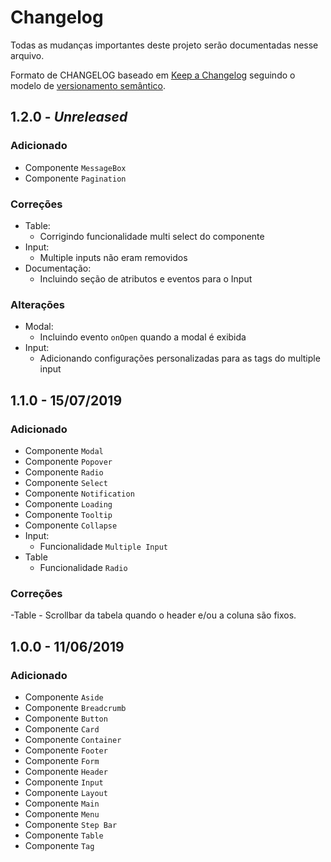 # Changelog

Todas as mudanças importantes deste projeto serão documentadas nesse arquivo.

Formato de CHANGELOG baseado em [Keep a Changelog](https://keepachangelog.com/pt-BR/1.0.0/) seguindo o modelo de [versionamento semântico](https://semver.org/lang/pt-BR/).

## 1.2.0 - _Unreleased_

### Adicionado
- Componente `MessageBox`
- Componente `Pagination`

### Correções
- Table:
    - Corrigindo funcionalidade multi select do componente
- Input:
    - Multiple inputs não eram removidos
- Documentação:
    - Incluindo seção de atributos e eventos para o Input

### Alterações
- Modal:
    - Incluindo evento `onOpen` quando a modal é exibida
- Input:
    - Adicionando configurações personalizadas para as tags do multiple input

## 1.1.0 - 15/07/2019

### Adicionado
- Componente `Modal`
- Componente `Popover`
- Componente `Radio`
- Componente `Select`
- Componente `Notification`
- Componente `Loading`
- Componente `Tooltip`
- Componente `Collapse`
- Input:
    - Funcionalidade `Multiple Input`
- Table
    - Funcionalidade `Radio`  

### Correções
-Table
    - Scrollbar da tabela quando o header e/ou a coluna são fixos.


## 1.0.0 - 11/06/2019

### Adicionado
- Componente `Aside`
- Componente `Breadcrumb`
- Componente `Button`
- Componente `Card`
- Componente `Container`
- Componente `Footer`
- Componente `Form`
- Componente `Header`
- Componente `Input`
- Componente `Layout`
- Componente `Main`
- Componente `Menu`
- Componente `Step Bar`
- Componente `Table`
- Componente `Tag`
